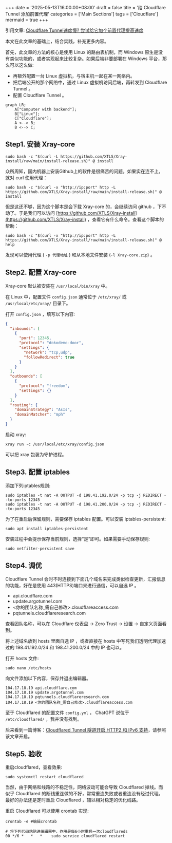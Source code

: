 +++
date = '2025-05-13T16:00:00+08:00'
draft = false
title = '给 Cloudflare Tunnel 添加前置代理'
categories = ['Main Sections']
tags = ['Cloudflare']
mermaid = true
+++

引用文章: [Cloudflare Tunnel速度慢? 尝试给它加个前置代理提高速度](https://blog.xmgspace.me/archives/cloudflare-tunnel-via-proxy.html)

本文在此文章的基础上，结合实践，补充更多内容。

首先，此文章的方法的核心是使用 Linux 的路由表机制，而 Windows 原生是没有类似功能的，或者实现起来比较复杂。如果后端非要部署在 Windows 平台，那么可以这么做:

* 再额外配置一台 Linux 虚拟机，与宿主机一起在某一网络内。
* 把后端公开的那个网络中，通过 Linux 虚拟机访问后端，再转发到 Cloudflare Tunnel 。
* 配置 Cloudflare Tunnel 。

```mermaid
graph LR;
    A["Computer with backend"];
    B["Linux"];
    C["Cloudflare"];
    A <--> B;
    B <--> C;
```

## Step1. 安装 Xray-core
```Shell {name="Linux Machine"}
sudo bash -c "$(curl -L https://github.com/XTLS/Xray-install/raw/main/install-release.sh)" @ install
```

众所周知，国内机器上安装Github上的软件是很痛苦的问题。如果实在连不上，就对 curl 使用代理：

```Shell {name="Linux Machine"}
sudo bash -c "$(curl -x "http://ip:port" http -L https://github.com/XTLS/Xray-install/raw/main/install-release.sh)" @ install
```

但是这还不够，因为这个脚本是会下载 Xray-core 的，会继续访问 github ，下不动了。于是我们可以访问 [https://github.com/XTLS/Xray-install](https://github.com/XTLS/Xray-install) ，查看它有什么命令。查看这个脚本的帮助：

```Shell {name="Linux Machine"}
sudo bash -c "$(curl -x "http://ip:port" http -L https://github.com/XTLS/Xray-install/raw/main/install-release.sh)" @ help
```

发现可以使用代理 ( `-p 代理地址` ) 和从本地文件安装 (`-l Xray-core.zip`) 。

## Step2. 配置 Xray-core
Xray-core 默认被安装在 `/usr/local/bin/xray` 中。

在 Linux 中，配置文件 `config.json` 通常位于 `/etc/xray/` 或 `/usr/local/etc/xray/` 目录下。

打开 `config.json` ，填写以下内容:

```json {name="config.json"}
{
  "inbounds": [
    {
      "port": 12345,
      "protocol": "dokodemo-door",
      "settings": {
        "network": "tcp,udp",
        "followRedirect": true
      }
    }
  ],
  "outbounds": [
    {
      "protocol": "freedom",
      "settings": {}
    }
  ],
  "routing": {
    "domainStrategy": "AsIs",
    "domainMatcher": "mph"
  }
}
```

启动 xray:

```Shell {name="Linux Machine"}
xray run -c /usr/local/etc/xray/config.json
```

可以把 xray 包装为守护进程。

## Step3. 配置 iptables
添加下列iptables规则:

```Shell {name="Linux Machine"}
sudo iptables -t nat -A OUTPUT -d 198.41.192.0/24 -p tcp -j REDIRECT --to-ports 12345
sudo iptables -t nat -A OUTPUT -d 198.41.200.0/24 -p tcp -j REDIRECT --to-ports 12345
```

为了在重启后保留规则，需要保存 iptables 配置。可以安装 iptables-persistent:

```Shell {name="Linux Machine"}
sudo apt install iptables-persistent
```

安装过程中会提示保存当前规则，选择“是”即可。如果需要手动保存规则:

```Shell {name="Linux Machine"}
sudo netfilter-persistent save
```

## Step4. 调优
Cloudflare Tunnel 会时不时连接到下面几个域名来完成类似检查更新，汇报信息的功能，好在是使用 443(HTTPS)端口来进行通信，可以自选 IP 。

* api.cloudflare.com
* update.argotunnel.com
* <你的团队名称_需自己修改>.cloudflareaccess.com
* pqtunnels.cloudflareresearch.com

查看团队名称，可以在 Cloudflare 仪表盘 -> Zero Trust -> 设置 -> 自定义页面看到。

将上述域名放到 hosts 里面自选 IP ，或者直接在 hosts 中写死我们透明代理加速过的 198.41.192.0/24 和 198.41.200.0/24 中的 IP 也可以。

打开 hosts 文件:

```Shell {name="Linux Machine"}
sudo nano /etc/hosts
```

向文件添加以下内容，保存并退出编辑器。

``` {name="Linux Machine"}
104.17.18.19 api.cloudflare.com
104.17.18.19 update.argotunnel.com
104.17.18.19 pqtunnels.cloudflareresearch.com
104.17.18.19 <你的团队名称_需自己修改>.cloudflareaccess.com
```

至于 Cloudflared 的配置文件 `config.yml` ， ChatGPT 说位于 `/etc/cloudflared/` ，我并没有找到。

后来看到一篇博客：[Cloudflared Tunnel 隧道开启 HTTP2 和 IPv6 支持](https://blog.lufei.de/p/394/)，请参照该文章开启。

## Step5. 验收
重启cloudflared，查看效果:

```Shell {name="Linux Machine"}
sudo systemctl restart cloudflared
```

当然，由于网络和线路的不稳定性，网络波动可能会导致 Cloudflared 掉线。而似乎 Cloudflared 的断线重连做的不好，常常重连失败或者重连没有经过代理。最好的办法还是定时重启 Cloudflared ，辅以相对稳定的优化线路。

重启 Cloudflared 可以使用 crontab 实现:

```Shell {name="Linux Machine"}
crontab -e #编辑crontab
 
# 将下列代码粘贴进编辑器中，作用是每6小时重启一次cloudflareds
00 */6 *   *   *    sudo service cloudflared restart
```